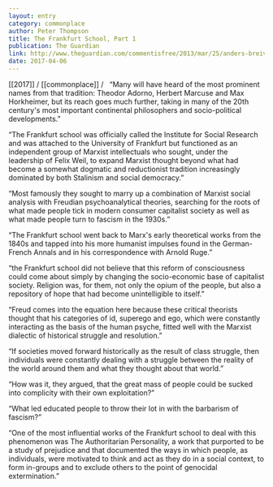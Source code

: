 ```yaml
---
layout: entry
category: commonplace
author: Peter Thompson
title: The Frankfurt School, Part 1
publication: The Guardian
link: http://www.theguardian.com/commentisfree/2013/mar/25/anders-breivik-frankfurt-school
date: 2017-04-06
---
```


[[2017]] / [[commonplace]] / 
 
“Many will have heard of the most prominent names from that tradition: Theodor Adorno, Herbert Marcuse and Max Horkheimer, but its reach goes much further, taking in many of the 20th century's most important continental philosophers and socio-political developments.”

“The Frankfurt school was officially called the Institute for Social Research and was attached to the University of Frankfurt but functioned as an independent group of Marxist intellectuals who sought, under the leadership of Felix Weil, to expand Marxist thought beyond what had become a somewhat dogmatic and reductionist tradition increasingly dominated by both Stalinism and social democracy.”

“Most famously they sought to marry up a combination of Marxist social analysis with Freudian psychoanalytical theories, searching for the roots of what made people tick in modern consumer capitalist society as well as what made people turn to fascism in the 1930s.”

“The Frankfurt school went back to Marx's early theoretical works from the 1840s and tapped into his more humanist impulses found in the German-French Annals and in his correspondence with Arnold Ruge.”

“the Frankfurt school did not believe that this reform of consciousness could come about simply by changing the socio-economic base of capitalist society. Religion was, for them, not only the opium of the people, but also a repository of hope that had become unintelligible to itself.”

“Freud comes into the equation here because these critical theorists thought that his categories of id, superego and ego, which were constantly interacting as the basis of the human psyche, fitted well with the Marxist dialectic of historical struggle and resolution.”

“If societies moved forward historically as the result of class struggle, then individuals were constantly dealing with a struggle between the reality of the world around them and what they thought about that world.”

“How was it, they argued, that the great mass of people could be sucked into complicity with their own exploitation?”

“What led educated people to throw their lot in with the barbarism of fascism?”

“One of the most influential works of the Frankfurt school to deal with this phenomenon was The Authoritarian Personality, a work that purported to be a study of prejudice and that documented the ways in which people, as individuals, were motivated to think and act as they do in a social context, to form in-groups and to exclude others to the point of genocidal extermination.”

